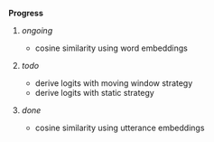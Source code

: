 **Progress**

1. _ongoing_
    - cosine similarity using word embeddings

2. _todo_
    - derive logits with moving window strategy
    - derive logits with static strategy
3. _done_
    - cosine similarity using utterance embeddings
